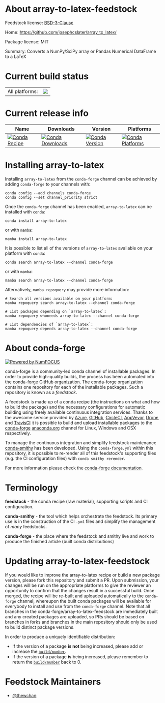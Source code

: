 About array-to-latex-feedstock
==============================

Feedstock license: [BSD-3-Clause](https://github.com/conda-forge/array-to-latex-feedstock/blob/main/LICENSE.txt)

Home: https://github.com/josephcslater/array_to_latex/

Package license: MIT

Summary: Converts a NumPy/SciPy array or Pandas Numerical DataFrame to a LaTeX

Current build status
====================


<table><tr><td>All platforms:</td>
    <td>
      <a href="https://dev.azure.com/conda-forge/feedstock-builds/_build/latest?definitionId=20108&branchName=main">
        <img src="https://dev.azure.com/conda-forge/feedstock-builds/_apis/build/status/array-to-latex-feedstock?branchName=main">
      </a>
    </td>
  </tr>
</table>

Current release info
====================

| Name | Downloads | Version | Platforms |
| --- | --- | --- | --- |
| [![Conda Recipe](https://img.shields.io/badge/recipe-array--to--latex-green.svg)](https://anaconda.org/conda-forge/array-to-latex) | [![Conda Downloads](https://img.shields.io/conda/dn/conda-forge/array-to-latex.svg)](https://anaconda.org/conda-forge/array-to-latex) | [![Conda Version](https://img.shields.io/conda/vn/conda-forge/array-to-latex.svg)](https://anaconda.org/conda-forge/array-to-latex) | [![Conda Platforms](https://img.shields.io/conda/pn/conda-forge/array-to-latex.svg)](https://anaconda.org/conda-forge/array-to-latex) |

Installing array-to-latex
=========================

Installing `array-to-latex` from the `conda-forge` channel can be achieved by adding `conda-forge` to your channels with:

```
conda config --add channels conda-forge
conda config --set channel_priority strict
```

Once the `conda-forge` channel has been enabled, `array-to-latex` can be installed with `conda`:

```
conda install array-to-latex
```

or with `mamba`:

```
mamba install array-to-latex
```

It is possible to list all of the versions of `array-to-latex` available on your platform with `conda`:

```
conda search array-to-latex --channel conda-forge
```

or with `mamba`:

```
mamba search array-to-latex --channel conda-forge
```

Alternatively, `mamba repoquery` may provide more information:

```
# Search all versions available on your platform:
mamba repoquery search array-to-latex --channel conda-forge

# List packages depending on `array-to-latex`:
mamba repoquery whoneeds array-to-latex --channel conda-forge

# List dependencies of `array-to-latex`:
mamba repoquery depends array-to-latex --channel conda-forge
```


About conda-forge
=================

[![Powered by
NumFOCUS](https://img.shields.io/badge/powered%20by-NumFOCUS-orange.svg?style=flat&colorA=E1523D&colorB=007D8A)](https://numfocus.org)

conda-forge is a community-led conda channel of installable packages.
In order to provide high-quality builds, the process has been automated into the
conda-forge GitHub organization. The conda-forge organization contains one repository
for each of the installable packages. Such a repository is known as a *feedstock*.

A feedstock is made up of a conda recipe (the instructions on what and how to build
the package) and the necessary configurations for automatic building using freely
available continuous integration services. Thanks to the awesome service provided by
[Azure](https://azure.microsoft.com/en-us/services/devops/), [GitHub](https://github.com/),
[CircleCI](https://circleci.com/), [AppVeyor](https://www.appveyor.com/),
[Drone](https://cloud.drone.io/welcome), and [TravisCI](https://travis-ci.com/)
it is possible to build and upload installable packages to the
[conda-forge](https://anaconda.org/conda-forge) [anaconda.org](https://anaconda.org/)
channel for Linux, Windows and OSX respectively.

To manage the continuous integration and simplify feedstock maintenance
[conda-smithy](https://github.com/conda-forge/conda-smithy) has been developed.
Using the ``conda-forge.yml`` within this repository, it is possible to re-render all of
this feedstock's supporting files (e.g. the CI configuration files) with ``conda smithy rerender``.

For more information please check the [conda-forge documentation](https://conda-forge.org/docs/).

Terminology
===========

**feedstock** - the conda recipe (raw material), supporting scripts and CI configuration.

**conda-smithy** - the tool which helps orchestrate the feedstock.
                   Its primary use is in the construction of the CI ``.yml`` files
                   and simplify the management of *many* feedstocks.

**conda-forge** - the place where the feedstock and smithy live and work to
                  produce the finished article (built conda distributions)


Updating array-to-latex-feedstock
=================================

If you would like to improve the array-to-latex recipe or build a new
package version, please fork this repository and submit a PR. Upon submission,
your changes will be run on the appropriate platforms to give the reviewer an
opportunity to confirm that the changes result in a successful build. Once
merged, the recipe will be re-built and uploaded automatically to the
`conda-forge` channel, whereupon the built conda packages will be available for
everybody to install and use from the `conda-forge` channel.
Note that all branches in the conda-forge/array-to-latex-feedstock are
immediately built and any created packages are uploaded, so PRs should be based
on branches in forks and branches in the main repository should only be used to
build distinct package versions.

In order to produce a uniquely identifiable distribution:
 * If the version of a package **is not** being increased, please add or increase
   the [``build/number``](https://docs.conda.io/projects/conda-build/en/latest/resources/define-metadata.html#build-number-and-string).
 * If the version of a package **is** being increased, please remember to return
   the [``build/number``](https://docs.conda.io/projects/conda-build/en/latest/resources/define-metadata.html#build-number-and-string)
   back to 0.

Feedstock Maintainers
=====================

* [@thewchan](https://github.com/thewchan/)

